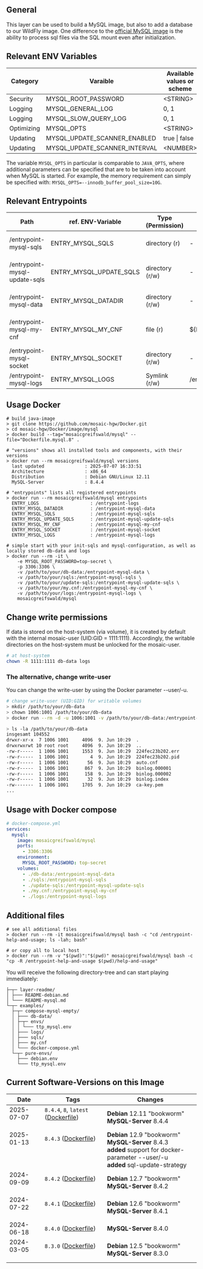## General
This layer can be used to build a MySQL image, but also to add a database to our WildFly image.
One difference to the [official MySQL image](https://hub.docker.com/_/mysql) is the ability to process sql files via the
SQL mount even after initialization.

## Relevant ENV Variables
| Category   | Varaible                      | Available values or scheme | Default |
|------------|-------------------------------|----------------------------|---------|
| Security   | MYSQL_ROOT_PASSWORD           | \<STRING\>                 | root    |
| Logging    | MYSQL_GENERAL_LOG             | 0, 1                       | 0       |
| Logging    | MYSQL_SLOW_QUERY_LOG          | 0, 1                       | 0       |
| Optimizing | MYSQL_OPTS                    | \<STRING\>                 | -       |
| Updating   | MYSQL_UPDATE_SCANNER_ENABLED  | true \| false              | false   |
| Updating   | MYSQL_UPDATE_SCANNER_INTERVAL | \<NUMBER\>                 | 30      |

The variable `MYSQL_OPTS` in particular is comparable to `JAVA_OPTS`,
where additional parameters can be specified that are to be taken into account when MySQL is started.
For example, the memory requirement can simply be specified with: `MYSQL_OPTS=--innodb_buffer_pool_size=10G`.


## Relevant Entrypoints
| Path                          | ref. ENV-Variable       | Type (Permission) | Default                | Purpose                                                                                                                             |
|-------------------------------|-------------------------|-------------------|------------------------|-------------------------------------------------------------------------------------------------------------------------------------|
| /entrypoint-mysql-sqls        | ENTRY_MYSQL_SQLS        | directory (r)     | -                      | All SQL-files that are to be executed at the first start for database preparation are placed here.                                  |
| /entrypoint-mysql-update-sqls | ENTRY_MYSQL_UPDATE_SQLS | directory (r/w)   | -                      | Is only required if MYSQL_UPDATE_SCANNER_INTERVAL=true, then all SQL-files that are stored here are imported during operation.      |
| /entrypoint-mysql-data        | ENTRY_MYSQL_DATADIR     | directory (r/w)   | -                      | This directory can be mounted in an external volume so that data is not lost after delete container.                                |
| /entrypoint-mysql-my-cnf      | ENTRY_MYSQL_MY_CNF      | file (r)          | ${MYSQL_HOME}/my.cnf   | The `my.cnf` file contains all settings that are relevant for the operation of the MySQL-database and can be exchanged accordingly. |
| /entrypoint-mysql-socket      | ENTRY_MYSQL_SOCKET      | directory (r/w)   | -                      | The MySQL-socket is only relevant for accessing the database if no port is available.                                               |
| /entrypoint-mysql-logs        | ENTRY_MYSQL_LOGS        | Symlink (r/w)     | /entrypoint-logs/mysql | All logs generated by the MySQL service are stored here.                                                                            |


## Usage Docker
```shell
# build java-image
> git clone https://github.com/mosaic-hgw/Docker.git
> cd mosaic-hgw/Docker/image/mysql
> docker build --tag="mosaicgreifswald/mysql" --file="Dockerfile.mysql.8" .

# "versions" shows all installed tools and components, with their versions
> docker run --rm mosaicgreifswald/mysql versions
  last updated               : 2025-07-07 16:33:51
  Architecture               : x86_64
  Distribution               : Debian GNU/Linux 12.11
  MySQL-Server               : 8.4.4
  
# "entrypoints" lists all registered entrypoints
> docker run --rm mosaicgreifswald/mysql entrypoints
  ENTRY_LOGS                   : /entrypoint-logs
  ENTRY_MYSQL_DATADIR          : /entrypoint-mysql-data
  ENTRY_MYSQL_SQLS             : /entrypoint-mysql-sqls
  ENTRY_MYSQL_UPDATE_SQLS      : /entrypoint-mysql-update-sqls
  ENTRY_MYSQL_MY_CNF           : /entrypoint-mysql-my-cnf
  ENTRY_MYSQL_SOCKET           : /entrypoint-mysql-socket
  ENTRY_MYSQL_LOGS             : /entrypoint-mysql-logs

# simple start with your init-sqls and mysql-configuration, as well as locally stored db-data and logs
> docker run --rm -it \
    -e MYSQL_ROOT_PASSWORD=top-secret \
    -p 3306:3306 \
    -v /path/to/your/db-data:/entrypoint-mysql-data \
    -v /path/to/your/sqls:/entrypoint-mysql-sqls \
    -v /path/to/your/update-sqls:/entrypoint-mysql-update-sqls \
    -v /path/to/your/my.cnf:/entrypoint-mysql-my-cnf \
    -v /path/to/your/logs:/entrypoint-mysql-logs \
    mosaicgreifswald/mysql
```

## Change write permissions
If data is stored on the host-system (via volume), it is created by default with the internal mosaic-user (UID:GID = 1111:1111).
Accordingly, the writable directories on the host-system must be unlocked for the mosaic-user.

```sh
# at host-system
chown -R 1111:1111 db-data logs
```

### The alternative, change write-user
You can change the write-user by using the Docker parameter --user/-u.

```sh
# change write-user (UID:GID) for writable volumes
> mkdir /path/to/your/db-data
> chown 1006:1001 /path/to/your/db-data
> docker run --rm -d -u 1006:1001 -v /path/to/your/db-data:/entrypoint-mysql-data mosaicgreifswald/mysql

> ls -la /path/to/your/db-data
insgesamt 104552
drwxr-xr-x  7 1006 1001     4096  9. Jun 10:29  .
drwxrwxrwt 10 root root     4096  9. Jun 10:29  ..
-rw-r-----  1 1006 1001     1553  9. Jun 10:29  224fec23b202.err
-rw-r-----  1 1006 1001        4  9. Jun 10:29  224fec23b202.pid
-rw-r-----  1 1006 1001       56  9. Jun 10:29  auto.cnf
-rw-r-----  1 1006 1001      867  9. Jun 10:29  binlog.000001
-rw-r-----  1 1006 1001      158  9. Jun 10:29  binlog.000002
-rw-r-----  1 1006 1001       32  9. Jun 10:29  binlog.index
-rw-------  1 1006 1001     1705  9. Jun 10:29  ca-key.pem
...
```


## Usage with Docker compose
```yml
# docker-compose.yml
services:
  mysql:
    image: mosaicgreifswald/mysql
    ports:
      - 3306:3306
    environment:
      MYSQL_ROOT_PASSWORD: top-secret
    volumes:
      - ./db-data:/entrypoint-mysql-data
      - ./sqls:/entrypoint-mysql-sqls
      - ./update-sqls:/entrypoint-mysql-update-sqls
      - ./my.cnf:/entrypoint-mysql-my-cnf
      - ./logs:/entrypoint-mysql-logs
```

## Additional files
```shell
# see all additional files
> docker run --rm -it mosaicgreifswald/mysql bash -c "cd /entrypoint-help-and-usage; ls -lah; bash"

# or copy all to local host
> docker run --rm -v "$(pwd)":"$(pwd)" mosaicgreifswald/mysql bash -c "cp -R /entrypoint-help-and-usage $(pwd)/help-and-usage"
```
You will receive the following directory-tree and can start playing immediately:
```
├─┬─ layer-readme/
│ ├─── README-debian.md
│ └─── README-mysql.md
└─┬─ examples/
  ├─┬─ compose-mysql-empty/
  │ ├─── db-data/
  │ ├─┬─ envs/
  │ │ └─── ttp_mysql.env
  │ ├─── logs/
  │ ├─── sqls/
  │ ├─── my.cnf
  │ └─── docker-compose.yml
  └─┬─ pure-envs/
    ├─── debian.env
    └─── ttp_mysql.env
```


## Current Software-Versions on this Image
| Date                       | Tags                                                                                                                                                             | Changes                                                                                                                                   |
|----------------------------|------------------------------------------------------------------------------------------------------------------------------------------------------------------|-------------------------------------------------------------------------------------------------------------------------------------------|
| 2025-07-07<br><br>         | `8.4.4`, `8`, `latest` ([Dockerfile](https://github.com/mosaic-hgw/Docker/blob/488f661e0204675dc70da96e1436d1893ae57f0f/image/mysql/Dockerfile.mysql.8))<br><br> | **Debian** 12.11 "bookworm"<br>**MySQL-Server** 8.4.4                                                                                     |
| 2025-01-13<br><br><br><br> | `8.4.3` ([Dockerfile](https://github.com/mosaic-hgw/Docker/blob/488f661e0204675dc70da96e1436d1893ae57f0f/image/mysql/Dockerfile.mysql.8))<br><br><br><br>        | **Debian** 12.9 "bookworm"<br>**MySQL-Server** 8.4.3<br>**added** support for docker-parameter --user/-u<br>**added** sql-update-strategy |
| 2024-09-09<br><br>         | `8.4.2` ([Dockerfile](https://github.com/mosaic-hgw/Docker/blob/dcb3c640768bc75158866466b4c7565de1f6a509/image/mysql/Dockerfile.mysql.8))<br><br>                | **Debian** 12.7 "bookworm"<br>**MySQL-Server** 8.4.2                                                                                      |
| 2024-07-22<br><br>         | `8.4.1` ([Dockerfile](https://github.com/mosaic-hgw/Docker/blob/d66574b99dfe376a80bb1ca3ff86c3103991cb4f/image/mysql/Dockerfile.mysql.8))<br><br>                | **Debian** 12.6 "bookworm"<br>**MySQL-Server** 8.4.1                                                                                      |
| 2024-06-18                 | `8.4.0` ([Dockerfile](https://github.com/mosaic-hgw/Docker/blob/8ca53f507d18361bca5fc3e824630f7a813590a8/image/mysql/Dockerfile.mysql.8))                        | **MySQL-Server** 8.4.0                                                                                                                    |
| 2024-03-05<br><br>         | `8.3.0` ([Dockerfile](https://github.com/mosaic-hgw/Docker/blob/5c561547b1f3f6edf02a8a84c786e48868298d33/image/mysql/Dockerfile.mysql.8))<br><br>                | **Debian** 12.5 "bookworm"<br>**MySQL-Server** 8.3.0                                                                                      |
